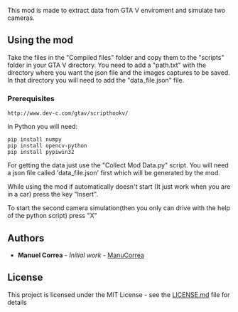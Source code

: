 This mod is made to extract data from GTA V enviroment and simulate two cameras.

## Using the mod

Take the files in the "Compiled files" folder and copy them to the "scripts" folder in your GTA V directory. 
You need to add a "path.txt" with the directory where you want the json file and the images captures to be saved.
In that directory you will need to add the "data_file.json" file.


### Prerequisites

```
http://www.dev-c.com/gtav/scripthookv/
```

In Python you will need:

```
pip install numpy
pip install opencv-python
pip install pypiwin32
```

For getting the data just use the "Collect Mod Data.py" script. You will need a json file called 'data_file.json' first which will be generated by the mod.

While using the mod if automatically doesn't start (It just work when you are in a car) press the key "Insert".

To start the second camera simulation(then you only can drive with the help of the python script) press "X"

## Authors

* **Manuel Correa** - *Initial work* - [ManuCorrea](https://github.com/ManuCorrea)

## License

This project is licensed under the MIT License - see the [LICENSE.md](LICENSE.md) file for details
